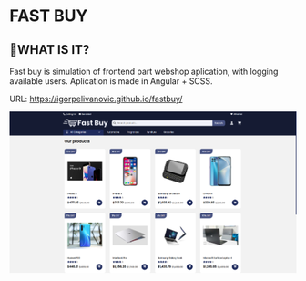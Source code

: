 # FAST BUY

## 📔WHAT IS IT?

Fast buy is simulation of frontend part webshop aplication, with logging available users. Aplication is made in Angular + SCSS.

URL: https://igorpelivanovic.github.io/fastbuy/

![Screen](/src/assets/screen.png "Screen")
